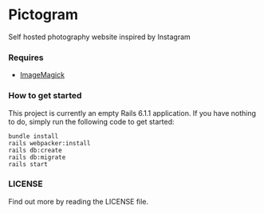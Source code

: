 # Pictogram

Self hosted photography website inspired by Instagram


### Requires
- [ImageMagick](https://imagemagick.org/)


### How to get started

This project is currently an empty Rails 6.1.1 application. If you have nothing to do, simply run the following code to get started:

```
bundle install
rails webpacker:install
rails db:create
rails db:migrate
rails start
```


### LICENSE

Find out more by reading the LICENSE file.
